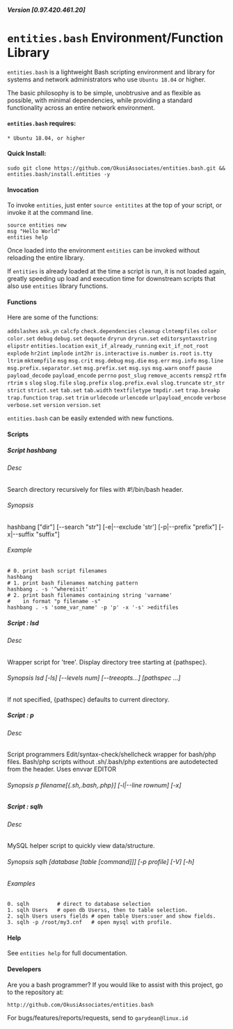 ##### Version [0.97.420.461.20]
# `entities.bash` Environment/Function Library

`entities.bash` is a lightweight Bash scripting environment and library for systems and network administrators who use `Ubuntu 18.04` or higher.

The basic philosophy is to be simple, unobtrusive and as flexible as possible, with minimal dependencies, while providing a standard functionality across an entire network environment.

#### `entities.bash` requires:

	* Ubuntu 18.04, or higher

#### Quick Install:

    sudo git clone https://github.com/OkusiAssociates/entities.bash.git && entities.bash/install.entities -y

#### Invocation

To invoke `entities`, just enter `source entitites` at the top of your script, or invoke it at the command line.
    
    source entities new
    msg "Hello World"
    entities help

Once loaded into the environment `entities` can be invoked without reloading the entire library.

If `entities` is already loaded at the time a script is run, it is not loaded again, greatly speeding up load and execution time for downstream scripts that also use `entities` library functions.

#### Functions

Here are some of the functions:

`addslashes` `ask.yn` `calcfp` `check.dependencies` `cleanup` `clntempfiles` `color` `color.set` `debug` `debug.set` `dequote` `dryrun` `dryrun.set` `editorsyntaxstring` `elipstr` `entities.location` `exit_if_already_running` `exit_if_not_root` `explode` `hr2int` `implode` `int2hr` `is.interactive` `is.number` `is.root` `is.tty` `ltrim` `mktempfile` `msg` `msg.crit` `msg.debug` `msg.die` `msg.err` `msg.info` `msg.line` `msg.prefix.separator.set` `msg.prefix.set` `msg.sys` `msg.warn` `onoff` `pause` `payload_decode` `payload_encode` `perrno` `post_slug` `remove_accents` `remsp2` `rtfm` `rtrim` `s` `slog` `slog.file` `slog.prefix` `slog.prefix.eval` `slog.truncate` `str_str` `strict` `strict.set` `tab.set` `tab.width` `textfiletype` `tmpdir.set` `trap.breakp` `trap.function` `trap.set` `trim` `urldecode` `urlencode` `urlpayload_encode` `verbose` `verbose.set` `version` `version.set`

`entities.bash` can be easily extended with new functions.

#### Scripts

##### Script   hashbang

###### Desc     

Search directory recursively for files with #!/bin/bash header.

###### Synopsis 

hashbang ["dir"] [--search "str"]  [-e|--exclude 'str'] [-p|--prefix "prefix"] [-x|--suffix "suffix"] 
 
###### Example
 
    # 0. print bash script filenames
    hashbang                   
    # 1. print bash filenames matching pattern
    hashbang . -s '^whereisit' 
    # 2. print bash filenames containing string 'varname'
    #    in format "p filename -s"
    hashbang . -s 'some_var_name' -p 'p' -x '-s' >editfiles

##### Script  : lsd

###### Desc

Wrapper script for 'tree'. Display directory tree starting at {pathspec}.

###### Synopsis lsd [-ls] [--levels num] [--treeopts...] [pathspec ...] 

If not specified, {pathspec} defaults to current directory.

##### Script  : p

###### Desc

Script programmers Edit/syntax-check/shellcheck wrapper for bash/php files. Bash/php scripts without .sh/.bash/php extentions are autodetected from the header. Uses envvar EDITOR

###### Synopsis p filename[{.sh,.bash,.php}] [-l|--line rownum] [-x]

##### Script  : sqlh

###### Desc

MySQL helper script to quickly view data/structure.

###### Synopsis sqlh [database [table [command]]] [-p profile] [-V] [-h]

###### Examples 
    0. sqlh         # direct to database selection
    1. sqlh Users   # open db Userss, then to table selection.
    2. sqlh Users users fields # open table Users:user and show fields. 
    3. sqlh -p /root/my3.cnf   # open mysql with profile. 

#### Help

See `entities help` for full documentation.

#### Developers

Are you a bash programmer? If you would like to assist with this project, go to the repository at:

    http://github.com/OkusiAssociates/entities.bash

For bugs/features/reports/requests, send to `garydean@linux.id`

